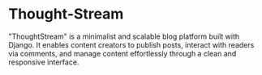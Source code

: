 # Thought-Stream
"ThoughtStream" is a minimalist and scalable blog platform built with Django. It enables content creators to publish posts, interact with readers via comments, and manage content effortlessly through a clean and responsive interface.
